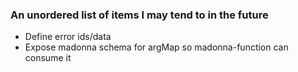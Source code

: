 ### An unordered list of items I may tend to in the future

 - Define error ids/data
 - Expose madonna schema for argMap so madonna-function can consume it
